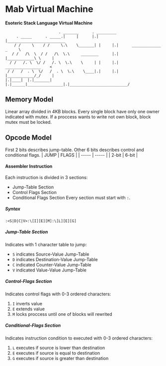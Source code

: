 # Mab Virtual Machine
**Esoteric Stack Language Virtual Machine**
```text
                        . _______      . _________
     . _____      . _____.|     |      |.|       |__________________________
    / /     \    / /     \.\    \_______| |     |.|      _____________ _     \
   / /   /\  \  / /   /\  \.\     ________      |.|      |____________\ \     |
  / /   /. \  \/ /   /. \  \.\    \     | |     |.|      ________________    <
 / /   /  . \  \/   /  . \  \.\    \____|.|     |.|      |____________/_/     |
|.|____|  |.|_______| |.|______|________________|.|__________________________/
```

## Memory Model
Linear array divided in 4KB blocks.
Every single block have only one owner indicated with mutex.
If a proccess wants to write not own block, block mutex must be locked.

## Opcode Model
First 2 bits describes jump-table.
Other 6 bits describes control and conditional flags.
| JUMP  | FLAGS |
| ----- | ----- |
| 2-bit | 6-bit |

#### Assembler Instruction
Each instruction is divided in 3 sections:
- Jump-Table Section
- Control Flags Section
- Conditional Flags Section
Every section must start with `:`.

##### Syntax
```
:<S|D|C|V>:\[I][E][M]:\[L][E][G]
```

##### Jump-Table Section
Indicates with 1 character table to jump:
- `S` indicates Source-Value Jump-Table
- `D` indicates Destination-Value Jump-Table
- `C` indicated Counter-Value Jump-Table
- `V` indicated Value-Value Jump-Table

##### Control-Flags Section
Indicates control flags with 0-3 ordered characters:
1. `I` inverts value
2. `E` extends value
3. `M` locks proccess until one of blocks will rewrited

##### Conditional-Flags Section
Indicates instruction condition to executed with 0-3 ordered characters:
1. `L` executes if source is lower than destination
2. `E` executes if source is equal to destination
3. `G` executes if source is greater than destination